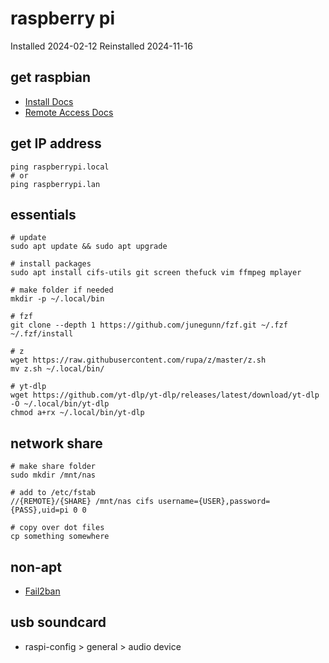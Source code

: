 # raspberry pi

Installed 2024-02-12
Reinstalled 2024-11-16

## get raspbian

- [Install Docs](https://www.raspberrypi.com/documentation/computers/getting-started.html#raspberry-pi-imager)
- [Remote Access Docs](https://www.raspberrypi.com/documentation/computers/remote-access.html)

## get IP address

```
ping raspberrypi.local
# or
ping raspberrypi.lan
```

## essentials

```
# update
sudo apt update && sudo apt upgrade

# install packages
sudo apt install cifs-utils git screen thefuck vim ffmpeg mplayer

# make folder if needed
mkdir -p ~/.local/bin

# fzf
git clone --depth 1 https://github.com/junegunn/fzf.git ~/.fzf
~/.fzf/install

# z
wget https://raw.githubusercontent.com/rupa/z/master/z.sh
mv z.sh ~/.local/bin/

# yt-dlp
wget https://github.com/yt-dlp/yt-dlp/releases/latest/download/yt-dlp -O ~/.local/bin/yt-dlp
chmod a+rx ~/.local/bin/yt-dlp
```

## network share

```
# make share folder
sudo mkdir /mnt/nas

# add to /etc/fstab
//{REMOTE}/{SHARE} /mnt/nas cifs username={USER},password={PASS},uid=pi 0 0

# copy over dot files
cp something somewhere
```

## non-apt

- [Fail2ban](https://pimylifeup.com/raspberry-pi-fail2ban/)

## usb soundcard

- raspi-config > general > audio device


